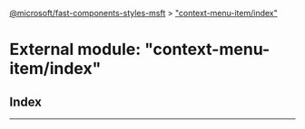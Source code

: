 [@microsoft/fast-components-styles-msft](../README.md) > ["context-menu-item/index"](../modules/_context_menu_item_index_.md)

# External module: "context-menu-item/index"

## Index

---

